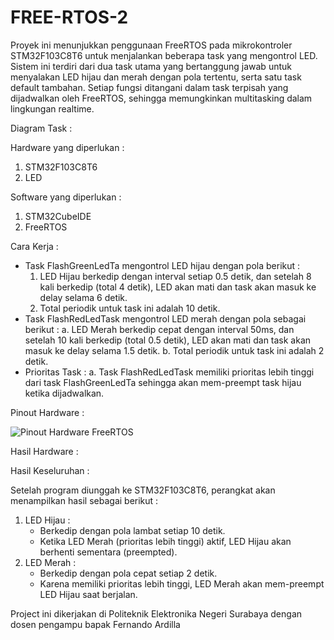 # FREE-RTOS-2
Proyek ini menunjukkan penggunaan FreeRTOS pada mikrokontroler STM32F103C8T6 untuk menjalankan beberapa task yang mengontrol LED. Sistem ini terdiri dari dua task utama yang bertanggung jawab untuk menyalakan LED hijau dan merah dengan pola tertentu, serta satu task default tambahan. Setiap fungsi ditangani dalam task terpisah yang dijadwalkan oleh FreeRTOS, sehingga memungkinkan multitasking dalam lingkungan realtime.

Diagram Task :


Hardware yang diperlukan :
1. STM32F103C8T6
2. LED

Software yang diperlukan :
1. STM32CubeIDE
2. FreeRTOS

Cara Kerja :
- Task FlashGreenLedTa mengontrol LED hijau dengan pola berikut :
  1. LED Hijau berkedip dengan interval setiap 0.5 detik, dan setelah 8 kali 
     berkedip (total 4 detik), LED akan mati dan task akan masuk ke delay selama 
     6 detik.
  2. Total periodik untuk task ini adalah 10 detik.
- Task FlashRedLedTask mengontrol LED merah dengan pola sebagai berikut :
  a. LED Merah berkedip cepat dengan interval 50ms, dan setelah 10 kali berkedip 
     (total 0.5 detik), LED akan mati dan task akan masuk ke delay selama 1.5 
     detik.
  b. Total periodik untuk task ini adalah 2 detik.
- Prioritas Task :
  a. Task FlashRedLedTask memiliki prioritas lebih tinggi dari task 
     FlashGreenLedTa sehingga akan mem-preempt task hijau ketika dijadwalkan.

Pinout Hardware :

![Pinout Hardware FreeRTOS](https://github.com/user-attachments/assets/8a5312a5-574a-4175-9b8d-5f23355ca97f)

Hasil Hardware :


Hasil Keseluruhan :

Setelah program diunggah ke STM32F103C8T6, perangkat akan menampilkan hasil sebagai berikut :
1. LED Hijau :
   - Berkedip dengan pola lambat setiap 10 detik.
   - Ketika LED Merah (prioritas lebih tinggi) aktif, LED Hijau akan berhenti 
     sementara (preempted).
3. LED Merah :
   - Berkedip dengan pola cepat setiap 2 detik.
   - Karena memiliki prioritas lebih tinggi, LED Merah akan mem-preempt LED 
     Hijau saat berjalan.
     
Project ini dikerjakan di Politeknik Elektronika Negeri Surabaya dengan dosen pengampu bapak Fernando Ardilla
